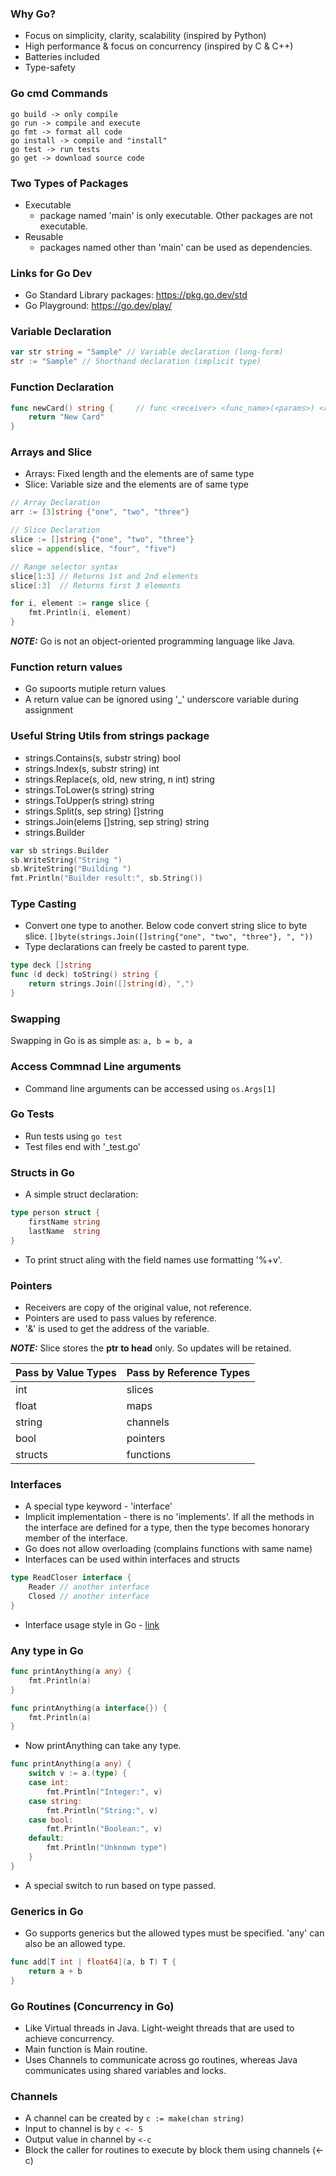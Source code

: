### Why Go?
- Focus on simplicity, clarity, scalability (inspired by Python)
- High performance & focus on concurrency (inspired by C & C++)
- Batteries included
- Type-safety

### Go cmd Commands
```
go build -> only compile
go run -> compile and execute
go fmt -> format all code
go install -> compile and "install"
go test -> run tests
go get -> download source code 
```

### Two Types of Packages
- Executable 
    - package named 'main' is only executable. Other packages are not executable.
- Reusable
    - packages named other than 'main' can be used as dependencies.

### Links for Go Dev
- Go Standard Library packages: https://pkg.go.dev/std 
- Go Playground: https://go.dev/play/

### Variable Declaration
```go
var str string = "Sample" // Variable declaration (long-form)
str := "Sample" // Shorthand declaration (implicit type)
```

### Function Declaration 
```go
func newCard() string {     // func <receiver> <func_name>(<params>) <return_type> {...}
    return "New Card"
}
```

### Arrays and Slice
- Arrays: Fixed length and the elements are of same type
- Slice: Variable size and the elements are of same type

```go
// Array Declaration
arr := [3]string {"one", "two", "three"}

// Slice Declaration
slice := []string {"one", "two", "three"}
slice = append(slice, "four", "five")

// Range selector syntax
slice[1:3] // Returns 1st and 2nd elements
slice[:3]  // Returns first 3 elements

for i, element := range slice {
    fmt.Println(i, element)
}
```

**_NOTE:_** Go is not an object-oriented programming language like Java.

### Function return values
- Go supoorts mutiple return values
- A return value can be ignored using '_' underscore variable during assignment

### Useful String Utils from strings package
- strings.Contains(s, substr string) bool
- strings.Index(s, substr string) int
- strings.Replace(s, old, new string, n int) string
- strings.ToLower(s string) string
- strings.ToUpper(s string) string
- strings.Split(s, sep string) []string
- strings.Join(elems []string, sep string) string
- strings.Builder
```go
var sb strings.Builder
sb.WriteString("String ")
sb.WriteString("Building ")
fmt.Println("Builder result:", sb.String())
```

### Type Casting
- Convert one type to another. Below code convert string slice to byte slice.
`[]byte(strings.Join([]string{"one", "two", "three"}, ", "))`
- Type declarations can freely be casted to parent type.
```go
type deck []string
func (d deck) toString() string {
	return strings.Join([]string(d), ",")
}
```

### Swapping
Swapping in Go is as simple as:
`a, b = b, a`

### Access Commnad Line arguments
- Command line arguments can be accessed using `os.Args[1]`

### Go Tests
- Run tests using `go test`
- Test files end with '_test.go'

### Structs in Go
- A simple struct declaration:
```go
type person struct {
	firstName string
	lastName  string
}
```
- To print struct aling with the field names use formatting '%+v'.

### Pointers
- Receivers are copy of the original value, not reference.
- Pointers are used to pass values by reference.
- '&' is used to get the address of the variable.

**_NOTE:_** Slice stores the **ptr to head** only. So updates will be retained.

| Pass by Value Types | Pass by Reference Types |
| --- | --- |
| int | slices |
| float | maps | 
| string | channels | 
| bool | pointers | 
| structs | functions | 

### Interfaces
- A special type keyword - 'interface'
- Implicit implementation - there is no 'implements'. If all the methods in the interface are defined for a type, then the type becomes honorary member of the interface.
- Go does not allow overloading (complains functions with same name)
- Interfaces can be used within interfaces and structs
```go
type ReadCloser interface {
    Reader // another interface
    Closed // another interface
}
```

- Interface usage style in Go - [link](./interfaces/README.md)

### Any type in Go
```go
func printAnything(a any) {
	fmt.Println(a)
}

func printAnything(a interface{}) {
	fmt.Println(a)
}
```
- Now printAnything can take any type.
```go
func printAnything(a any) {
	switch v := a.(type) {
	case int:
		fmt.Println("Integer:", v)
	case string:
		fmt.Println("String:", v)
	case bool:
		fmt.Println("Boolean:", v)
	default:
		fmt.Println("Unknown type")
	}
}
```
- A special switch to run based on type passed.

### Generics in Go
- Go supports generics but the allowed types must be specified. 'any' can also be an allowed type.
```go
func add[T int | float64](a, b T) T {
	return a + b
}
```

### Go Routines (Concurrency in Go)
- Like Virtual threads in Java. Light-weight threads that are used to achieve concurrency.
- Main function is Main routine.
- Uses Channels to communicate across go routines, whereas Java communicates using shared variables and locks.

### Channels
- A channel can be created by `c := make(chan string)` 
- Input to channel is by `c <- 5`
- Output value in channel by `<-c`
- Block the caller for routines to execute by block them using channels (<-c)


